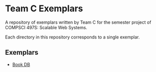 # Team C Exemplars

A repository of exemplars written by Team C for the semester project of COMPSCI 497S: Scalable Web Systems.

Each directory in this repository corresponds to a single exemplar.

## Exemplars
- [Book DB](/book-db)
